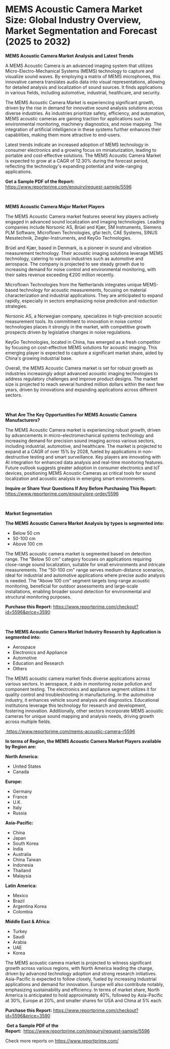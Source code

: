 <p><h1>MEMS Acoustic Camera Market Size: Global Industry Overview, Market Segmentation and Forecast (2025 to 2032)</h1></p><p><strong>MEMS Acoustic Camera Market Analysis and Latest Trends</strong></p>
<p><p>A MEMS Acoustic Camera is an advanced imaging system that utilizes Micro-Electro-Mechanical Systems (MEMS) technology to capture and visualize sound waves. By employing a matrix of MEMS microphones, this innovative camera translates audio data into visual representations, allowing for detailed analysis and localization of sound sources. It finds applications in various fields, including automotive, industrial, healthcare, and security.</p><p>The MEMS Acoustic Camera Market is experiencing significant growth, driven by the rise in demand for innovative sound analysis solutions across diverse industries. As industries prioritize safety, efficiency, and automation, MEMS acoustic cameras are gaining traction for applications such as environmental monitoring, machinery diagnostics, and noise mapping. The integration of artificial intelligence in these systems further enhances their capabilities, making them more attractive to end-users.</p><p>Latest trends indicate an increased adoption of MEMS technology in consumer electronics and a growing focus on miniaturization, leading to portable and cost-effective solutions. The MEMS Acoustic Camera Market is expected to grow at a CAGR of 12.30% during the forecast period, reflecting the technology's expanding potential and wide-ranging applications.</p></p>
<p><strong>Get a Sample PDF of the Report:&nbsp;</strong> <a href="https://www.reportprime.com/enquiry/request-sample/5596?utm_campaign=2625&utm_medium=2&utm_source=Github&utm_content=ia&utm_term=19032025&utm_id=mems-acoustic-camera">https://www.reportprime.com/enquiry/request-sample/5596</a></p>
<p>&nbsp;</p>
<p><strong>MEMS Acoustic Camera Major Market Players</strong></p>
<p><p>The MEMS Acoustic Camera market features several key players actively engaged in advanced sound localization and imaging technologies. Leading companies include Norsonic AS, Brüel and Kjær, SM Instruments, Siemens PLM Software, Microflown Technologies, gfai tech, CAE Systems, SINUS Messtechnik, Ziegler-Instruments, and KeyGo Technologies.</p><p>Brüel and Kjær, based in Denmark, is a pioneer in sound and vibration measurement technology. Their acoustic imaging solutions leverage MEMS technology, catering to various industries such as automotive and aerospace. The company is projected to see steady growth due to increasing demand for noise control and environmental monitoring, with their sales revenue exceeding €200 million recently.</p><p>Microflown Technologies from the Netherlands integrates unique MEMS-based technology for acoustic measurements, focusing on material characterization and industrial applications. They are anticipated to expand rapidly, especially in sectors emphasizing noise prediction and reduction strategies.</p><p>Norsonic AS, a Norwegian company, specializes in high-precision acoustic measurement tools. Its commitment to innovation in noise control technologies places it strongly in the market, with competitive growth prospects driven by legislative changes in noise regulations.</p><p>KeyGo Technologies, located in China, has emerged as a fresh competitor by focusing on cost-effective MEMS solutions for acoustic imaging. This emerging player is expected to capture a significant market share, aided by China's growing industrial base.</p><p>Overall, the MEMS Acoustic Camera market is set for robust growth as industries increasingly adopt advanced acoustic imaging technologies to address regulatory challenges and improve product designs. The market size is projected to reach several hundred million dollars within the next few years, driven by innovations and expanding applications across different sectors.</p></p>
<p>&nbsp;</p>
<p><strong>What Are The Key Opportunities For MEMS Acoustic Camera Manufacturers?</strong></p>
<p><p>The MEMS Acoustic Camera market is experiencing robust growth, driven by advancements in micro-electromechanical systems technology and increasing demand for precision sound imaging across various sectors, including industrial, automotive, and healthcare. The market is projected to expand at a CAGR of over 15% by 2028, fueled by applications in non-destructive testing and smart surveillance. Key players are innovating with AI integration for enhanced data analysis and real-time monitoring features. Future outlook suggests greater adoption in consumer electronics and IoT devices, positioning MEMS Acoustic Cameras as critical tools for sound localization and acoustic analysis in emerging smart environments.</p></p>
<p><strong>Inquire or Share Your Questions If Any Before Purchasing This Report:</strong> <a href="https://www.reportprime.com/enquiry/pre-order/5596?utm_campaign=2625&utm_medium=2&utm_source=Github&utm_content=ia&utm_term=19032025&utm_id=mems-acoustic-camera">https://www.reportprime.com/enquiry/pre-order/5596</a></p>
<p>&nbsp;</p>
<p><strong>Market Segmentation</strong></p>
<p><strong>The MEMS Acoustic Camera Market Analysis by types is segmented into:</strong></p>
<p><ul><li>Below 50 cm</li><li>50-100 cm</li><li>Above 100 cm</li></ul></p>
<p><p>The MEMS acoustic camera market is segmented based on detection range. The "Below 50 cm" category focuses on applications requiring close-range sound localization, suitable for small environments and intricate measurements. The "50-100 cm" range serves medium-distance scenarios, ideal for industrial and automotive applications where precise audio analysis is needed. The "Above 100 cm" segment targets long-range acoustic monitoring, beneficial for outdoor assessments and large-scale installations, enabling broader sound detection for environmental and structural monitoring purposes.</p></p>
<p><strong>Purchase this Report:&nbsp;</strong><a href="https://www.reportprime.com/checkout?id=5596&price=3590&utm_campaign=2625&utm_medium=2&utm_source=Github&utm_content=ia&utm_term=19032025&utm_id=mems-acoustic-camera">https://www.reportprime.com/checkout?id=5596&price=3590</a></p>
<p>&nbsp;</p>
<p><strong>The MEMS Acoustic Camera Market Industry Research by Application is segmented into:</strong></p>
<p><ul><li>Aerospace</li><li>Electronics and Appliance</li><li>Automotive</li><li>Education and Research</li><li>Others</li></ul></p>
<p><p>The MEMS acoustic camera market finds diverse applications across various sectors. In aerospace, it aids in monitoring noise pollution and component testing. The electronics and appliance segment utilizes it for quality control and troubleshooting in manufacturing. In the automotive industry, it enhances vehicle sound analysis and diagnostics. Educational institutions leverage this technology for research and development, fostering innovation. Additionally, other sectors incorporate MEMS acoustic cameras for unique sound mapping and analysis needs, driving growth across multiple fields.</p></p>
<p><a href="https://www.reportprime.com/mems-acoustic-camera-r5596?utm_campaign=2625&utm_medium=2&utm_source=Github&utm_content=ia&utm_term=19032025&utm_id=mems-acoustic-camera">&nbsp;https://www.reportprime.com/mems-acoustic-camera-r5596</a></p>
<p><strong>In terms of Region, the MEMS Acoustic Camera Market Players available by Region are:</strong></p>
<p>
    <p> <strong> North America: </strong>
        <ul>
            <li>United States</li>
            <li>Canada</li>
        </ul>
        </p> 
    <p> <strong> Europe: </strong>
        <ul>
            <li>Germany</li>
            <li>France</li>
            <li>U.K.</li>
            <li>Italy</li>
            <li>Russia</li>
        </ul>
        </p> 
    <p> <strong> Asia-Pacific: </strong>
        <ul>
            <li>China</li>
            <li>Japan</li>
            <li>South Korea</li>
            <li>India</li>
            <li>Australia</li>
            <li>China Taiwan</li>
            <li>Indonesia</li>
            <li>Thailand</li>
            <li>Malaysia</li>
        </ul>
        </p> 
    <p> <strong> Latin America: </strong>
        <ul>
            <li>Mexico</li>
            <li>Brazil</li>
            <li>Argentina Korea</li>
            <li>Colombia</li>
        </ul>
        </p> 
    <p> <strong> Middle East & Africa: </strong>
        <ul>
            <li>Turkey</li>
            <li>Saudi</li>
            <li>Arabia</li>
            <li>UAE</li>
            <li>Korea</li>
        </ul>
    </p>
    </p>
<p><p>The MEMS acoustic camera market is projected to witness significant growth across various regions, with North America leading the charge, driven by advanced technology adoption and strong research initiatives. Asia-Pacific is expected to follow closely, fueled by increasing industrial applications and demand for innovation. Europe will also contribute notably, emphasizing sustainability and efficiency. In terms of market share, North America is anticipated to hold approximately 40%, followed by Asia-Pacific at 30%, Europe at 20%, and smaller shares for USA and China at 5% each.</p></p>
<p><strong>Purchase this Report: </strong><a href="https://www.reportprime.com/checkout?id=5596&price=3590&utm_campaign=2625&utm_medium=2&utm_source=Github&utm_content=ia&utm_term=19032025&utm_id=mems-acoustic-camera">https://www.reportprime.com/checkout?id=5596&price=3590</a></p>
<p>&nbsp;<strong>Get a Sample PDF of the Report:&nbsp;&nbsp;</strong><a href="https://www.reportprime.com/enquiry/request-sample/5596?utm_campaign=2625&utm_medium=2&utm_source=Github&utm_content=ia&utm_term=19032025&utm_id=mems-acoustic-camera">https://www.reportprime.com/enquiry/request-sample/5596</a></p>
<p><strong></strong></p>
<p>Check more reports on <a href="https://www.reportprime.com/?utm_campaign=2625&utm_medium=2&utm_source=Github&utm_content=ia&utm_term=19032025&utm_id=mems-acoustic-camera">https://www.reportprime.com/</a></p>